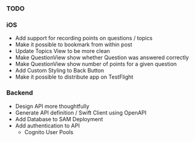 ### TODO

### iOS
- Add support for recording points on questions / topics
- Make it possible to bookmark from within post
- Update Topics View to be more clean
- Make QuestionView show whether Question was answered correctly
- Make QuestionView show number of points for a given question 
- Add Custom Styling to Back Button
- Make it possible to distribute app on TestFlight

### Backend
- Design API more thoughtfully
- Generate API definition / Swift Client using OpenAPI
- Add Database to SAM Deployment
- Add authentication to API
  - Cognito User Pools